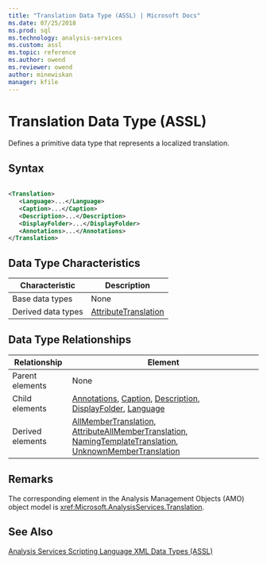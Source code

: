 ```yaml
---
title: "Translation Data Type (ASSL) | Microsoft Docs"
ms.date: 07/25/2018
ms.prod: sql
ms.technology: analysis-services
ms.custom: assl
ms.topic: reference
ms.author: owend
ms.reviewer: owend
author: minewiskan
manager: kfile
---
```

# Translation Data Type (ASSL)

  Defines a primitive data type that represents a localized translation.  
  
## Syntax  
  
```xml  
  
<Translation>  
   <Language>...</Language>  
   <Caption>...</Caption>  
   <Description>...</Description>  
   <DisplayFolder>...</DisplayFolder>  
   <Annotations>...</Annotations>  
</Translation>  
```  
  
## Data Type Characteristics  
  
|Characteristic|Description|  
|--------------------|-----------------|  
|Base data types|None|  
|Derived data types|[AttributeTranslation](attributetranslation-data-type-assl.md)|  
  
## Data Type Relationships  
  
|Relationship|Element|  
|------------------|-------------|  
|Parent elements|None|  
|Child elements|[Annotations](collections/annotations-element-assl.md), [Caption](properties/caption-element-assl.md), [Description](properties/description-element-assl.md), [DisplayFolder](properties/displayfolder-element-assl.md), [Language](properties/language-element-assl.md)|  
|Derived elements|[AllMemberTranslation](objects/allmembertranslation-element-assl.md), [AttributeAllMemberTranslation](objects/attributeallmembertranslation-element-assl.md), [NamingTemplateTranslation](objects/namingtemplatetranslation-element-assl.md), [UnknownMemberTranslation](objects/unknownmembertranslation-element-assl.md)|  
  
## Remarks  
 The corresponding element in the Analysis Management Objects (AMO) object model is <xref:Microsoft.AnalysisServices.Translation>.  
  
## See Also  
 [Analysis Services Scripting Language XML Data Types &#40;ASSL&#41;](analysis-services-scripting-language-xml-data-types-assl.md)  
  
  
